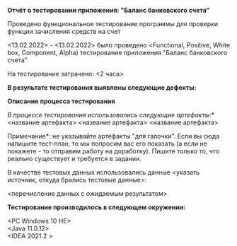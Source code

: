 **Отчёт о тестировании приложения: "Баланс банковского счета"**  

Проведено функциональное тестирование программы для проверки функции зачисления средств на счет    

<13.02.2022> - <13.02.2022> было проведено <Functional, Positive, White box, Component, Alpha) тестирование приложения "Баланс банковского счета"

На тестирование затрачено: <2 часа>

**В результате тестирования выявлены следующие дефекты:**


**Описание процесса тестирования**



**В процессе тестирования использовались следующие артефакты*:**
<название артефакта>
<название артефакта>
<название артефакта>

Примечание*: не указывайте артефакты "для галочки". Если вы сюда напишите тест-план, то мы попросим вас его показать (а если не покажете - то отправим работу на доработку). Пишите только то, что реально существует и требуется в задании.

В качестве тестовых данных использовались данные <указать источник, откуда брались тестовые данные>:

<перечисление данных с ожидаемым результатом>

**Тестирование производилось в следующем окружении:**

<PC Windows 10 HE>  
<Java 11.0.12>  
<IDEA 2021.2 >  

